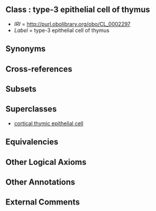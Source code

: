 
## Class : type-3 epithelial cell of thymus

 * *IRI* = http://purl.obolibrary.org/obo/CL_0002297
 * *Label* = type-3 epithelial cell of thymus

## Synonyms


## Cross-references


## Subsets


## Superclasses

 * [cortical thymic epithelial cell](../../CL/64/CL_0002364.md)

## Equivalencies


## Other Logical Axioms


## Other Annotations


## External Comments

